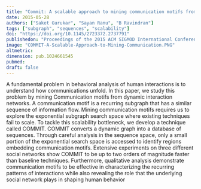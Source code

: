 ```yaml
---
title: "Commit: A scalable approach to mining communication motifs from dynamic networks"
date: 2015-05-28
authors: ["Saket Gurukar", "Sayan Ranu", "B Ravindran"]
tags: ["subgraph", "sequences", "scalability"]
doi: "https://doi.org/10.1145/2723372.2737791"
publishedon: "Proceedings of the 2015 ACM SIGMOD International Conference on Management of Data"
image: "COMMIT-A-Scalable-Approach-to-Mining-Communication.PNG"
altmetric: 
dimension: pub.1024661545
pubmed: 
draft: false
---
```

A fundamental problem in behavioral analysis of human interactions is to understand how communications unfold. In this paper, we study this problem by mining Communication motifs from dynamic interaction networks. A communication motif is a recurring subgraph that has a similar sequence of information flow. Mining communication motifs requires us to explore the exponential subgraph search space where existing techniques fail to scale. To tackle this scalability bottleneck, we develop a technique called COMMIT. COMMIT converts a dynamic graph into a database of sequences. Through careful analysis in the sequence space, only a small portion of the exponential search space is accessed to identify regions embedding communication motifs. Extensive experiments on three different social networks show COMMIT to be up to two orders of magnitude faster than baseline techniques. Furthermore, qualitative analysis demonstrate communication motifs to be effective in characterizing the recurring patterns of interactions while also revealing the role that the underlying social network plays in shaping human behavior